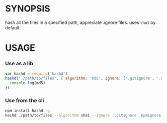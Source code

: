 # SYNOPSIS
hash all the files in a specified path, appreciate .ignore files. uses `sha1` by default.

# USAGE

### Use as a lib
```js
var hashd = require('hashd')
hashd('./path/to/files', { algorithm: 'md5', ignore: ['.gitignore', '.npmignore'] }, function(err, md5) {
  console.log(md5)
})
```

### Use from the cli
```bash
npm install hashd -g
hashd ./path/to/files --algorithm sha1 --ignore '.gitignore .npmignore'
```
